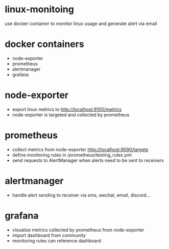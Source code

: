 # linux-monitoing
use docker container to monitor linux usage and generate alert via email

# docker containers
- node-exporter
- prometheus
- alertmanager
- grafana

# node-exporter
- export linux metrics to [http://localhost:9100/metrics](http://localhost:9100/metrics)
- node-exporter is targeted and collected by prometheus

# prometheus
- collect metrics from node-exporter [http://localhost:9090/targets](http://localhost:9090/targets)
- define monitoring rules in /prometheus/testing_rules.yml
- send requests to AlertManager when alerts need to be sent to receivers

# alertmanager
- handle alert sending to receiver via sms, wechat, email, discord...

# grafana
- visualize metrics collected by prometheus from node-exporter
- import dashboard from community
- monitoring rules can reference dashboard
